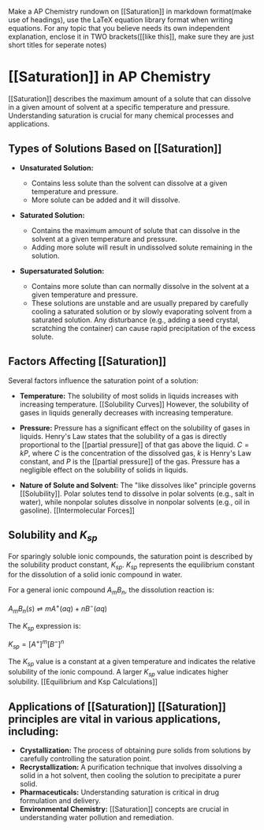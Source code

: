Make a AP Chemistry rundown on [[Saturation]]  in markdown format(make use of headings), use the LaTeX equation library format when writing equations. For any topic that you believe needs its own independent explanation, enclose it in TWO brackets([[like this]], make sure they are just short titles for seperate notes)

# [[Saturation]] in AP Chemistry
 [[Saturation]] describes the maximum amount of a solute that can dissolve in a given amount of solvent at a specific temperature and pressure.  Understanding saturation is crucial for many chemical processes and applications.

## Types of Solutions Based on [[Saturation]] 
* **Unsaturated Solution:** 
	* Contains less solute than the solvent can dissolve at a given temperature and pressure.  
	* More solute can be added and it will dissolve.

* **Saturated Solution:** 
	* Contains the maximum amount of solute that can dissolve in the solvent at a given temperature and pressure.
	* Adding more solute will result in undissolved solute remaining in the solution.

* **Supersaturated Solution:** 
	* Contains more solute than can normally dissolve in the solvent at a given temperature and pressure. 
	* These solutions are unstable and are usually prepared by carefully cooling a saturated solution or by slowly evaporating solvent from a saturated solution.  Any disturbance (e.g., adding a seed crystal, scratching the container) can cause rapid precipitation of the excess solute.


## Factors Affecting [[Saturation]] 
Several factors influence the saturation point of a solution:

* **Temperature:**  The solubility of most solids in liquids increases with increasing temperature. [[Solubility Curves]] However, the solubility of gases in liquids generally decreases with increasing temperature.

* **Pressure:** Pressure has a significant effect on the solubility of gases in liquids.  Henry's Law states that the solubility of a gas is directly proportional to the [[partial pressure]] of that gas above the liquid.  $C = kP$, where $C$ is the concentration of the dissolved gas, $k$ is Henry's Law constant, and $P$ is the [[partial pressure]] of the gas.  Pressure has a negligible effect on the solubility of solids in liquids.

* **Nature of Solute and Solvent:**  The "like dissolves like" principle governs [[Solubility]]. Polar solutes tend to dissolve in polar solvents (e.g., salt in water), while nonpolar solutes dissolve in nonpolar solvents (e.g., oil in gasoline).  [[Intermolecular Forces]]


## Solubility and $K_{sp}$

For sparingly soluble ionic compounds, the saturation point is described by the solubility product constant, $K_{sp}$.  $K_{sp}$ represents the equilibrium constant for the dissolution of a solid ionic compound in water.

For a general ionic compound $A_mB_n$, the dissolution reaction is:

$A_mB_n(s) \rightleftharpoons mA^+(aq) + nB^-(aq)$

The $K_{sp}$ expression is:

$K_{sp} = [A^+]^m[B^-]^n$

The $K_{sp}$ value is a constant at a given temperature and indicates the relative solubility of the ionic compound. A larger $K_{sp}$ value indicates higher solubility.  [[Equilibrium and Ksp Calculations]]


## Applications of [[Saturation]]  [[Saturation]] principles are vital in various applications, including:

* **Crystallization:**  The process of obtaining pure solids from solutions by carefully controlling the saturation point.
* **Recrystallization:** A purification technique that involves dissolving a solid in a hot solvent, then cooling the solution to precipitate a purer solid.
* **Pharmaceuticals:**  Understanding saturation is critical in drug formulation and delivery.
* **Environmental Chemistry:**  [[Saturation]] concepts are crucial in understanding water pollution and remediation.

